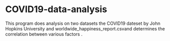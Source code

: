 # COVID19-data-analysis
This program does analysis on two datasets the COVID19 dateset by John Hopkins University  and worldwide_happiness_report.csvand determines the correlation  between various factors .
